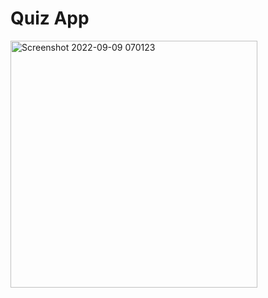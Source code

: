 # Quiz App

<img width="395" alt="Screenshot 2022-09-09 070123" src="https://user-images.githubusercontent.com/55138445/189464894-d4e3f39f-9ea0-4a1e-b415-b90844d9a16f.png">
